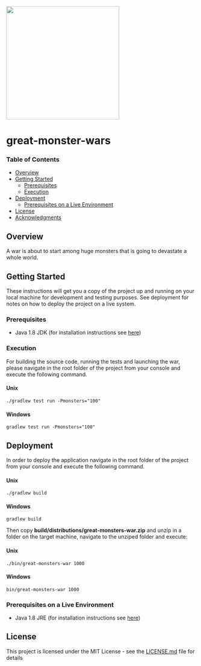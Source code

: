 <img src="http://desktopgraphy.com/wp-content/uploads/2016/10/fantasy-giant-monster-free-wallpapers.jpg" width=300/>

# great-monster-wars

### Table of Contents

* [Overview](#overview)
* [Getting Started](#getting-started)
    * [Prerequisites](#prerequisites)
    * [Execution](#execution)
* [Deployment](#deployment)
    * [Prerequisites on a Live Environment](#prerequisites-on-a-live-environment)
* [License](#build-with)
* [Acknowledgments](#acknowledgments)

## Overview
A war is about to start among huge monsters that is going to devastate a whole world.

## Getting Started
These instructions will get you a copy of the project up and running on your local machine for development and testing purposes.
See deployment for notes on how to deploy the project on a live system.

### Prerequisites
* Java 1.8 JDK (for installation instructions see [here](https://docs.oracle.com/javase/8/docs/technotes/guides/install/install_overview.html))

### Execution
For building the source code, running the tests and launching the war, please navigate in the root folder of the project
from your console and execute the following command.

#### Unix
```
./gradlew test run -Pmonsters="100"
```

#### Windows
```
gradlew test run -Pmonsters="100"
```

## Deployment
In order to deploy the application navigate in the root folder of the project from your console and execute the following command.

#### Unix
`./gradlew build`

#### Windows
`gradlew build`

Then copy **build/distributions/great-monsters-war.zip** and unzip in a folder on the target machine, navigate to the unziped folder and execute:

#### Unix
```
./bin/great-monsters-war 1000
```

#### Windows
```
bin/great-monsters-war 1000
```

### Prerequisites on a Live Environment
* Java 1.8 JRE (for installation instructions see [here](https://docs.oracle.com/javase/8/docs/technotes/guides/install/install_overview.html))

## License
This project is licensed under the MIT License - see the [LICENSE.md](LICENSE.md) file for details